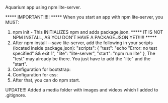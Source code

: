 Aquarium app using npm lite-server.

***** IMPORTANT!!!!! *****
When you start an app with npm lite-server, you MUST:
1. npm init - This INITIALIZES npm and adds package.json. ***** IT IS NOT NPM INSTALL, AS YOU DON'T HAVE A PACKAGE.JSON YET!!!!! *****
2. After npm install --save lite-server, add the following in your scripts (located inside package.json):
     "scripts": {
        "test": "echo \"Error: no test specified\" && exit 1",
        "lite": "lite-server",
        "start": "npm run lite"
      },
   The "test" may already be there. You just have to add the "lite" and the "start".
3. Configuration for bootstrap:
   <link rel="stylesheet" href="./node_modules/bootstrap/dist/css/bootstrap.min.css" crossorigin="anonymous">
   <link rel="stylesheet" href="./styles/styles.css">
4. Configuration for css:
   <script src="./node_modules/bootstrap/dist/js/bootstrap.bundle.min.js"></script>
   <script src="index.js"></script>
5. After that, you can do npm start.

UPDATE!!!
Added a media folder with images and videos which I added to .gitignore.

